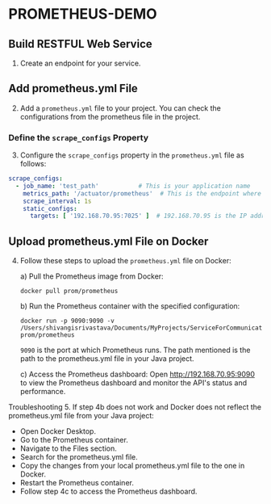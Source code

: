 # PROMETHEUS-DEMO

## Build RESTFUL Web Service

1. Create an endpoint for your service.

## Add prometheus.yml File

2. Add a `prometheus.yml` file to your project. You can check the configurations from the prometheus file in the project.

### Define the `scrape_configs` Property

3. Configure the `scrape_configs` property in the `prometheus.yml` file as follows:

```yaml
scrape_configs:
  - job_name: 'test_path'           # This is your application name
    metrics_path: '/actuator/prometheus'  # This is the endpoint where the data for prometheus metrics is present
    scrape_interval: 1s
    static_configs:
      targets: [ '192.168.70.95:7025' ]  # 192.168.70.95 is the IP address of your system, and 7025 is the port for the API built in your Java application
```

## Upload prometheus.yml File on Docker

4. Follow these steps to upload the `prometheus.yml` file on Docker:

   a) Pull the Prometheus image from Docker:
   ```
   docker pull prom/prometheus
   ```
   b) Run the Prometheus container with the specified configuration:
   ```
   docker run -p 9090:9090 -v /Users/shivangisrivastava/Documents/MyProjects/ServiceForCommunication/serviceB/src/main/resources/prometheus.yml prom/prometheus
   ```
   `9090` is the port at which Prometheus runs.
   The path mentioned is the path to the prometheus.yml file in your Java project.

   c) Access the Prometheus dashboard:
   Open http://192.168.70.95:9090 to view the Prometheus dashboard and monitor the API's status and performance.

Troubleshooting
5. If step 4b does not work and Docker does not reflect the prometheus.yml file from your Java project:

   - Open Docker Desktop.
   - Go to the Prometheus container.
   - Navigate to the Files section.
   - Search for the prometheus.yml file.
   - Copy the changes from your local prometheus.yml file to the one in Docker.
   - Restart the Prometheus container.
   - Follow step 4c to access the Prometheus dashboard.

